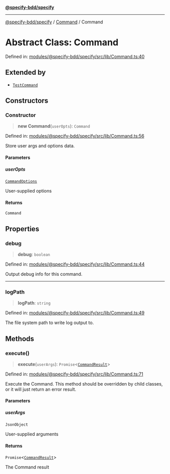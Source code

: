 [**@specify-bdd/specify**](../../README.md)

***

[@specify-bdd/specify](../../modules.md) / [Command](../README.md) / Command

# Abstract Class: Command

Defined in: [modules/@specify-bdd/specify/src/lib/Command.ts:40](https://github.com/specify-bdd/specify-core/blob/bc1131707d11b7271041451cead3b7997bd10476/modules/@specify-bdd/specify/src/lib/Command.ts#L40)

## Extended by

- [`TestCommand`](../../TestCommand/classes/TestCommand.md)

## Constructors

### Constructor

> **new Command**(`userOpts`): `Command`

Defined in: [modules/@specify-bdd/specify/src/lib/Command.ts:56](https://github.com/specify-bdd/specify-core/blob/bc1131707d11b7271041451cead3b7997bd10476/modules/@specify-bdd/specify/src/lib/Command.ts#L56)

Store user args and options data.

#### Parameters

##### userOpts

[`CommandOptions`](../interfaces/CommandOptions.md)

User-supplied options

#### Returns

`Command`

## Properties

### debug

> **debug**: `boolean`

Defined in: [modules/@specify-bdd/specify/src/lib/Command.ts:44](https://github.com/specify-bdd/specify-core/blob/bc1131707d11b7271041451cead3b7997bd10476/modules/@specify-bdd/specify/src/lib/Command.ts#L44)

Output debug info for this command.

***

### logPath

> **logPath**: `string`

Defined in: [modules/@specify-bdd/specify/src/lib/Command.ts:49](https://github.com/specify-bdd/specify-core/blob/bc1131707d11b7271041451cead3b7997bd10476/modules/@specify-bdd/specify/src/lib/Command.ts#L49)

The file system path to write log output to.

## Methods

### execute()

> **execute**(`userArgs`): `Promise`\<[`CommandResult`](../interfaces/CommandResult.md)\>

Defined in: [modules/@specify-bdd/specify/src/lib/Command.ts:71](https://github.com/specify-bdd/specify-core/blob/bc1131707d11b7271041451cead3b7997bd10476/modules/@specify-bdd/specify/src/lib/Command.ts#L71)

Execute the Command.  This method should be overridden by child
classes, or it will just return an error result.

#### Parameters

##### userArgs

`JsonObject`

User-supplied arguments

#### Returns

`Promise`\<[`CommandResult`](../interfaces/CommandResult.md)\>

The Command result
